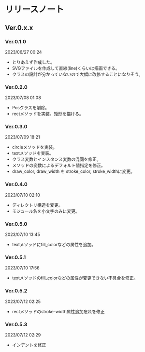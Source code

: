 # リリースノート
## Ver.0.x.x
### Ver.0.1.0
2023/06/27 00:24
- とりあえず作成した。
- SVGファイルを作成して直線(line)くらいは描画できる。
- クラスの設計が分かっていないので大幅に改修することになりそう。
### Ver.0.2.0
2023/07/08 01:08
- Posクラスを削除。
- rectメソッドを実装。矩形を描ける。
### Ver.0.3.0
2023/07/09 18:21
- circleメソッドを実装。
- textメソッドを実装。
- クラス変数とインスタンス変数の混同を修正。
- メソッドの変数によるデフォルト値指定を修正。
- draw_color, draw_width を stroke_color, stroke_widthに変更。
### Ver.0.4.0
2023/07/10 02:10
- ディレクトリ構造を変更。
- モジュール名を小文字のみに変更。
### Ver.0.5.0
2023/07/10 13:45
- textメソッドにfill_colorなどの属性を追加。
### Ver.0.5.1
2023/07/10 17:56
- textメソッドのfill_colorなどの属性が変更できない不具合を修正。
### Ver.0.5.2
2023/07/12 02:25
- rectメソッドのstroke-width属性追加忘れを修正
### Ver.0.5.3
2023/07/12 02:29
- インデントを修正
